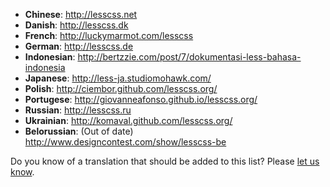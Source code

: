 + **Chinese**: <http://lesscss.net>
+ **Danish**: <http://lesscss.dk>
+ **French**: <http://luckymarmot.com/lesscss>
+ **German**: <http://lesscss.de>
+ **Indonesian**: <http://bertzzie.com/post/7/dokumentasi-less-bahasa-indonesia>
+ **Japanese**: <http://less-ja.studiomohawk.com/>
+ **Polish**: <http://ciembor.github.com/lesscss.org/>
+ **Portugese**: <http://giovanneafonso.github.io/lesscss.org/>
+ **Russian**: <http://lesscss.ru>
+ **Ukrainian**: <http://komaval.github.com/lesscss.org/>
+ **Belorussian**: (Out of date) <http://www.designcontest.com/show/lesscss-be>

Do you know of a translation that should be added to this list? Please [let us know](https://github.com/less/less-docs/issues/new).